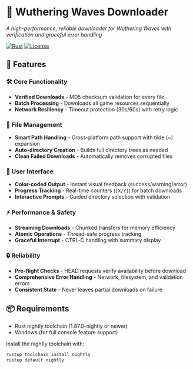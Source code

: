 # 🌊 Wuthering Waves Downloader

*A high-performance, reliable downloader for Wuthering Waves with verification and graceful error handling*

[![Rust](https://img.shields.io/badge/Rust-1.87.0--nightly-orange?logo=rust)](https://www.rust-lang.org/)
[![License](https://img.shields.io/badge/License-MIT-blue)](LICENSE)

## 🚀 Features

### 🛠️ Core Functionality
- **Verified Downloads** - MD5 checksum validation for every file
- **Batch Processing** - Downloads all game resources sequentially
- **Network Resiliency** - Timeout protection (30s/60s) with retry logic

### 📂 File Management
- **Smart Path Handling** - Cross-platform path support with tilde (~) expansion
- **Auto-directory Creation** - Builds full directory trees as needed
- **Clean Failed Downloads** - Automatically removes corrupted files

### 🌈 User Interface
- **Color-coded Output** - Instant visual feedback (success/warning/error)
- **Progress Tracking** - Real-time counters (`[X/Y]`) for batch downloads  
- **Interactive Prompts** - Guided directory selection with validation

### ⚡ Performance & Safety
- **Streaming Downloads** - Chunked transfers for memory efficiency
- **Atomic Operations** - Thread-safe progress tracking
- **Graceful Interrupt** - CTRL-C handling with summary display

### 🔒 Reliability
- **Pre-flight Checks** - HEAD requests verify availability before download
- **Comprehensive Error Handling** - Network, filesystem, and validation errors
- **Consistent State** - Never leaves partial downloads on failure

## 📦 Requirements

- Rust nightly toolchain (1.87.0-nightly or newer)
- Windows (for full console feature support)

Install the nightly toolchain with:
```bash
rustup toolchain install nightly
rustup default nightly

